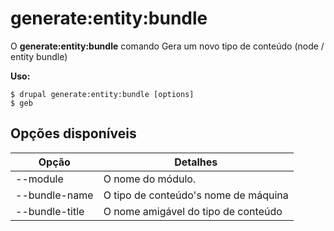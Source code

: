 # generate:entity:bundle
O **generate:entity:bundle** comando Gera um novo tipo de conteúdo (node / entity bundle)

**Uso:**
```
$ drupal generate:entity:bundle [options] 
$ geb  
```

## Opções disponíveis
Opção | Detalhes
-------|-------------
--module | O nome do módulo.
--bundle-name | O tipo de conteúdo's nome de máquina
--bundle-title | O nome amigável do tipo de conteúdo
